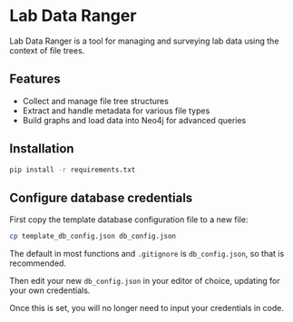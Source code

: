 # Lab Data Ranger

Lab Data Ranger is a tool for managing and surveying lab data using the context of file trees.

## Features

- Collect and manage file tree structures
- Extract and handle metadata for various file types
- Build graphs and load data into Neo4j for advanced queries

## Installation

```bash
pip install -r requirements.txt
```

## Configure database credentials

First copy the template database configuration file to a new file:

```bash
cp template_db_config.json db_config.json
```

The default in most functions and `.gitignore` is `db_config.json`, so that is recommended.

Then edit your new `db_config.json` in your editor of choice, updating for your own credentials.

Once this is set, you will no longer need to input your credentials in code.
